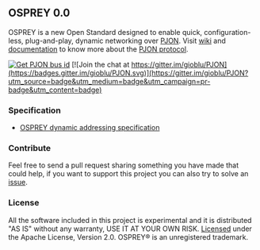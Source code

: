 
## OSPREY 0.0
OSPREY is a new Open Standard designed to enable quick, configuration-less, plug-and-play, dynamic networking over [PJON](https://github.com/gioblu/PJON). Visit [wiki](https://github.com/gioblu/PJON/wiki) and [documentation](documentation/README.md) to know more about the [PJON protocol](specification/PJON-protocol-specification-v3.1.md).

[![Get PJON bus id](https://img.shields.io/badge/get-PJON%20bus%20id-lightgrey.svg)](http://www.pjon.org/get-bus-id.php)
[![Join the chat at https://gitter.im/gioblu/PJON](https://badges.gitter.im/gioblu/PJON.svg)](https://gitter.im/gioblu/PJON?utm_source=badge&utm_medium=badge&utm_campaign=pr-badge&utm_content=badge)

### Specification
- [OSPREY dynamic addressing specification](specification/OSPREY-dynamic-addressing-specification-v0.1)

### Contribute
Feel free to send a pull request sharing something you have made that could help, if you want to support this project you can also try to solve an [issue](https://github.com/gioblu/OSPREY/issues).

### License
All the software included in this project is experimental and it is distributed "AS IS" without any warranty, USE IT AT YOUR OWN RISK. [Licensed](https://github.com/gioblu/OSPREY/blob/master/LICENSE.md) under the Apache License, Version 2.0. OSPREY® is an unregistered trademark.

